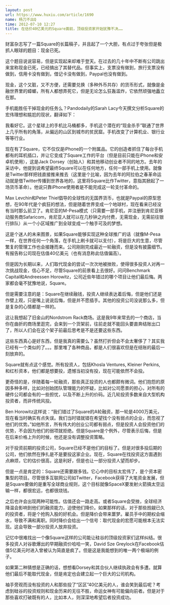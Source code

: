 ```yaml
---
layout: post
url: https://www.huxiu.com/article/1690
name: 杨刀不出Q
time: 2012-07-10 12:27
title: 在估价40亿美元的Square面前，顶级投资家开始犹豫不决……
---
```

财富杂志写了一篇Square的长篇稿子，并且起了一个大胆，有点过于夸张但是极抓人眼球的题目：现金已死。

这个题目说说容易，但是实现起来却难于登天。在过去的几十年中不断有公司跳出来宣称现金已死，已经搞出了其替代品。但事实上，支票没有做到，旅行支票没有做到，信用卡没有做到，借记卡没有做到，Paypal也没有做到。

现金，这个又脏，又不方便，还需要兑换（多种外币共存）的货币形式，就像是金融世界里的蟑螂，所有人都想弄死它，但是无论怎么狂轰滥炸，它依然顽强地矗立在那。

手机能胜任干掉现金的任务么？Pandodaily的Sarah Lacy今天撰文分析Square的宏伟理想和尴尬的现状，翻译如下：

我看好它。这个星球上的手机比马桶都多，手机这个潜在的“现金杀手”联通了世界上几乎所有的角落，从偏远的山区到城市的贫民窟。手机改变了计算机业、银行业等等行业。

现在有了Square，它不仅仅是iPhone的一个附属品。它的创造者抓住了每台手机都有的耳机插口，并让它变成了Square工作的平台（但是目前只能在iPhone和安卓机使用），这是Jack Dorsey（创始人）和其他移动创业者不同的地方。去年的采访中，他提到说希望最终Square可以在任何地方，任何一部手机上使用。就像是Twitter那样把钱直接推来推去（这里是个比喻，因为去年的阿拉伯之春革命运动就是借Twitter传播到世界各地的，这里将Square比作Twitter，意指其掀起了一场货币革命）。他说只靠iPhone使用者是不能完成这一轮支付革命的。

Max Levchin和Peter Thiel倡导的全球性的无国界货币，也就是Paypal的原型思想，在90年代是个疯狂的想法，但是随着世界变成一个地球村，现在看来已经没有当时那么前卫了。肯尼亚的M-Pesa模式（只需要一部手机，并注册到肯尼亚移动服务商Safaricom，肯尼亚人就可以在几秒钟之内付费，无需现金，无需前往银行排队）从一个小区域推广到全球变成一个触手可及的梦想。

这是个迷人的未来图景，如果Square能够实现这种全球推广的话（就像M-Pesa一样，在世界任何一个角落，在手机上刷卡就可以支付），将是巨大的生意，尽管繁复的管理工作也会接踵而来。公司刚刚完成最近一轮融资，但是没有披露细节。有报告称公司现在估值40亿美元（也有消息称此估值偏高）。

但是因为长期以来，人们取代现金的尝试一次次地被挫败，使得很多投资人对再一次挑战现金，信心不足，尽管Square的前景看上去很好。问问Benchmark Capital和Andreessen Horowitz，公司近些年错过的哪个项目让他们最后悔。两家都会毫不犹豫地说，Square。

但是需要注意的是：Square在继续融钱，投资人继续表达着后悔，但是他们还是作壁上观，只是嘴上说说后悔，但是并不愿插手。其他的投资公司没说那么多，但是复杂的心情都是一样的。

这让我想起了旧金山的Nordstrom Rack商场。这是我9年来常去的一个商店，当你在曲折的商场里逛完，会来到一个货架前，往前走就不能回头要直奔结账出口了，所以人们会在这个架子前最后思考是不是还要这些东西。

这些东西真心是好东西，但是我真的需要么？虽然打折但会不会太奢侈了？其实我已经有一个类似的了。。。那里堆了各种商品，都是人们很喜欢但是在结账的最后一刻放弃的。

Square就有点这个感觉。所有投资人，包括Khosla Ventures, Kleiner Perkins, 和红杉资本，他们都是想要投，遗憾当初没有投，现在可能依然不会投。

更奇怪的是，伴随着每一轮融资，那些真正投资的人也都颇有微词。他们抱怨的原因多种多样，比如对创始团队管理能力的怀疑，比如对公司愿景的担心，对所有的硬件公司都会有的一些担忧，以及不断上升的价码。近几轮投资多数来自大型机构投资者，而非传统风投。

Ben Horowitz这样说：“我们错过了Square的A轮融资，那一轮是4000万美元，现在看当时确实有点失误。我们当时错就错在希望找个没有弱点的企业，而忽视了他们的优势。”如他所言，所有伟大的创业公司都有弱点，但是投资人会投资他们的优势，不会因为他们的弱项就拒绝。但是Square是个例外，尽管表示后悔，但是在后来价格上升的时候，他还是没有调整投资策略。

对于投资前期的投资公司，Square已经不是他们的目标了。但是对很多投后期的公司，他们依然在挣扎是不是要投这家企业。现在，Square在找投资这方面遇到点麻烦，它的估价很高，这是利好，但是也让一部分投资人望而却步。

但是一点是肯定的：Square还需要跟多钱。它心中的目标太宏伟了，是个资本密集型的项目。尽管很多互联网公司如Twitter，Facebook获得了大笔资金发展，但是Square要做的是重写全球商业规则，这个目标就像SpaceX要发射火箭搞太空运输一样，都很宏远，也都很烧钱。

之后也许会出现两种可能性。估值还会一路走高。或者Square会受挫，全球经济降温会影响到他们的融资能力，迫使他们降价。如果那样的话，对于那些觊觎已久的投资者，将是个抢购入股的好机会。但是降价会带来噩梦。雇员手中的期权会缩水，导致不满和离职。同时降价会给出一个信号：取代现金的宏愿可能根本无法实现。这会导致一部分投资人放弃投资。

记忆中很难找出一个像Square这样的公司能让硅谷的顶级投资家们这样纠结。很多投资人对谷歌爆出的早期融资价哈哈一笑，David Sze Greylock在Facebook估值5亿美元时进入曾被认为简直是疯了。但是这是我能想到的唯一两个极端的例子。

如果第二种猜想是正确的话，想想看Dorsey和其合伙人继续执政会有多遭。就算他们最后不能取代现金，但是肯定也会建立起一个巨大的公司机构。

袖手旁观而没有投资的人和那些投了“区区”40亿美元的人，谁会笑到最后呢？考虑到硅谷的投资规则和现金历来的无往不胜，命运女神有可能偏向前者。但是对于那些喜欢打破既有的人，比如本人，则深深地希望后者投资成功。

